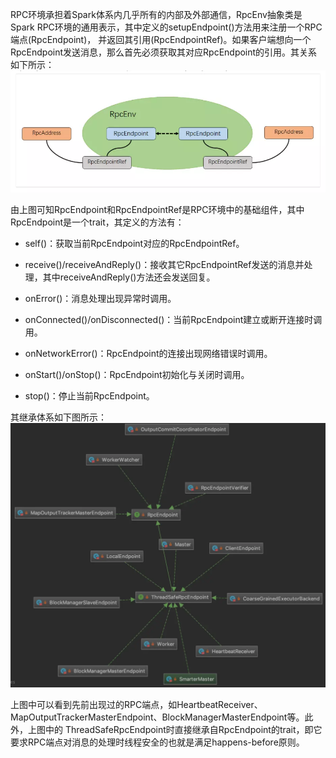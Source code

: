 RPC环境承担着Spark体系内几乎所有的内部及外部通信，RpcEnv抽象类是Spark RPC环境的通用表示，其中定义的setupEndpoint()方法用来注册一个RPC端点(RpcEndpoint)，
并返回其引用(RpcEndpointRef)。如果客户端想向一个RpcEndpoint发送消息，那么首先必须获取其对应RpcEndpoint的引用。其关系如下所示：
![RpcEnv](../assets/img/spark/rpc-env.png "RpcEnv")

由上图可知RpcEndpoint和RpcEndpointRef是RPC环境中的基础组件，其中RpcEndpoint是一个trait，其定义的方法有：
  * self()：获取当前RpcEndpoint对应的RpcEndpointRef。

  * receive()/receiveAndReply()：接收其它RpcEndpointRef发送的消息并处理，其中receiveAndReply()方法还会发送回复。

  * onError()：消息处理出现异常时调用。

  * onConnected()/onDisconnected()：当前RpcEndpoint建立或断开连接时调用。

  * onNetworkError()：RpcEndpoint的连接出现网络错误时调用。

  * onStart()/onStop()：RpcEndpoint初始化与关闭时调用。

  * stop()：停止当前RpcEndpoint。

其继承体系如下图所示：
![RpcEndpoint继承体系](../assets/img/spark/rpcendpoint.png "RpcEndpoint继承体系")

上图中可以看到先前出现过的RPC端点，如HeartbeatReceiver、MapOutputTrackerMasterEndpoint、BlockManagerMasterEndpoint等。此外，上图中的
ThreadSafeRpcEndpoint时直接继承自RpcEndpoint的trait，即它要求RPC端点对消息的处理时线程安全的也就是满足happens-before原则。